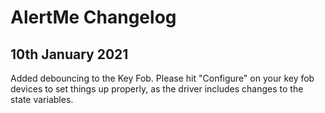 # AlertMe Changelog

## 10th January 2021

Added debouncing to the Key Fob. Please hit "Configure" on your key fob devices to set things up properly, as the driver includes changes to the state variables.